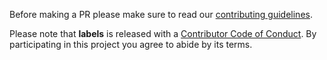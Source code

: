 Before making a PR please make sure to read our [contributing guidelines][contributing].

Please note that **labels** is released with a [Contributor Code of Conduct][code of conduct]. By participating in this project you agree to abide by its terms.

[code of conduct]: /CODE_OF_CONDUCT.md
[contributing]: /CONTRIBUTING.md
